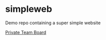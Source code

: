 # simpleweb
Demo repo containing a super simple website

[Private Team Board](https://dev.azure.com/AzureBoardsTeam/actions-demo/_boards/board/t/actions-demo%20Team/Features)
